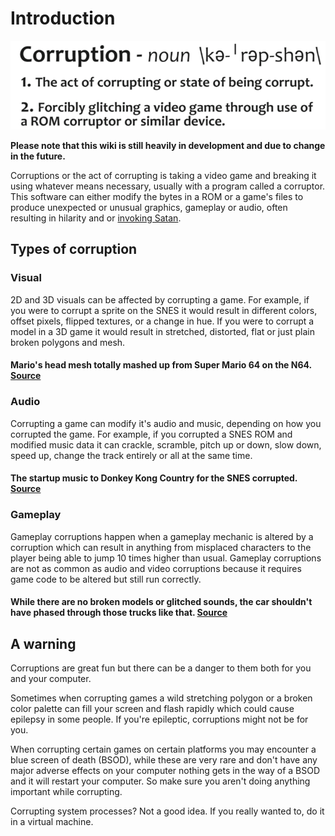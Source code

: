 # Introduction

![](../.gitbook/assets/corruption-definition.png)

**Please note that this wiki is still heavily in development and due to change in the future.**

Corruptions or the act of corrupting is taking a video game and breaking it using whatever means necessary, usually with a program called a corruptor. This software can either modify the bytes in a ROM or a game's files to produce unexpected or unusual graphics, gameplay or audio, often resulting in hilarity and or [invoking Satan](https://youtu.be/1YCfk1FZ7I8?t=2m11s).

## Types of corruption

### Visual

2D and 3D visuals can be affected by corrupting a game. For example, if you were to corrupt a sprite on the SNES it would result in different colors, offset pixels, flipped textures, or a change in hue. If you were to corrupt a model in a 3D game it would result in stretched, distorted, flat or just plain broken polygons and mesh.

#### Mario's head mesh totally mashed up from Super Mario 64 on the N64. [Source](https://www.youtube.com/watch?v=OvNDcVRlyYk)

### Audio

Corrupting a game can modify it's audio and music, depending on how you corrupted the game. For example, if you corrupted a SNES ROM and modified music data it can crackle, scramble, pitch up or down, slow down, speed up, change the track entirely or all at the same time.

#### The startup music to Donkey Kong Country for the SNES corrupted. [Source](https://www.youtube.com/watch?v=W545DP8CmWQ)

### Gameplay

Gameplay corruptions happen when a gameplay mechanic is altered by a corruption which can result in anything from misplaced characters to the player being able to jump 10 times higher than usual. Gameplay corruptions are not as common as audio and video corruptions because it requires game code to be altered but still run correctly.

#### While there are no broken models or glitched sounds, the car shouldn't have phased through those trucks like that. [Source](https://www.youtube.com/watch?v=79PZR8-I6MM)

## A warning

Corruptions are great fun but there can be a danger to them both for you and your computer.

Sometimes when corrupting games a wild stretching polygon or a broken color palette can fill your screen and flash rapidly which could cause epilepsy in some people. If you're epileptic, corruptions might not be for you.

When corrupting certain games on certain platforms you may encounter a blue screen of death \(BSOD\), while these are very rare and don't have any major adverse effects on your computer nothing gets in the way of a BSOD and it will restart your computer. So make sure you aren't doing anything important while corrupting.

Corrupting system processes? Not a good idea. If you really wanted to, do it in a virtual machine.

